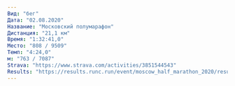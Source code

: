 ```yaml
---
Вид: "бег"
Дата: "02.08.2020"
Название: "Московский полумарафон"
Дистанция: "21,1 км"
Время: "1:32:41,0"
Место: "808 / 9509"
Темп: "4:24,0"
м: "763 / 7087"
Strava: "https://www.strava.com/activities/3851544543"
Results: "https://results.runc.run/event/moscow_half_marathon_2020/result/11587/"
---
```


